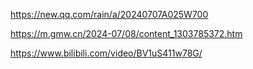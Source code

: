 https://new.qq.com/rain/a/20240707A025W700

https://m.gmw.cn/2024-07/08/content_1303785372.htm

https://www.bilibili.com/video/BV1uS411w78G/